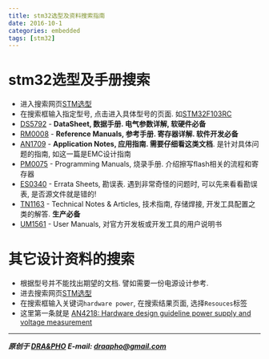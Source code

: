 ```yaml
---
title: stm32选型及资料搜索指南
date: 2016-10-1
categories: embedded
tags: [stm32]
---
```


# stm32选型及手册搜索
  - 进入搜索网页[STM选型](http://www.st.com/content/st_com/en/products/microcontrollers.html)
  - 在搜索框输入指定型号, 点击进入具体型号的页面. 如[STM32F103RC](http://www.st.com/content/st_com/en/products/microcontrollers/stm32-32-bit-arm-cortex-mcus/stm32f1-series/stm32f103/stm32f103rc.html)
  - [DS5792](http://www.st.com/content/ccc/resource/technical/document/datasheet/59/f6/fa/84/20/4e/4c/59/CD00191185.pdf/files/CD00191185.pdf/jcr:content/translations/en.CD00191185.pdf) -  **DataSheet, 数据手册. 电气参数详解, 软硬件必备**
  - [RM0008](http://www.st.com/content/ccc/resource/technical/document/reference_manual/59/b9/ba/7f/11/af/43/d5/CD00171190.pdf/files/CD00171190.pdf/jcr:content/translations/en.CD00171190.pdf) - **Reference Manuals, 参考手册. 寄存器详解. 软件开发必备**
  - [AN1709](http://www.st.com/content/ccc/resource/technical/document/application_note/a2/9c/07/d9/2a/b2/47/dc/CD00004479.pdf/files/CD00004479.pdf/jcr:content/translations/en.CD00004479.pdf) - **Application Notes, 应用指南. 需要仔细看这类文档**. 是针对具体问题的指南, 如这一篇是EMC设计指南
  - [PM0075](http://www.st.com/content/ccc/resource/technical/document/programming_manual/10/98/e8/d4/2b/51/4b/f5/CD00283419.pdf/files/CD00283419.pdf/jcr:content/translations/en.CD00283419.pdf) - Programming Manuals, 烧录手册. 介绍擦写flash相关的流程和寄存器
  - [ES0340](http://www.st.com/content/ccc/resource/technical/document/errata_sheet/f5/50/c9/46/56/db/4a/f6/CD00197763.pdf/files/CD00197763.pdf/jcr:content/translations/en.CD00197763.pdf) - Errata Sheets, 勘误表. 遇到非常奇怪的问题时, 可以先来看看勘误表, 是否源文件就是错的!
  - [TN1163](http://www.st.com/content/ccc/resource/technical/document/technical_note/92/30/3c/a1/4c/bb/43/6f/DM00103228.pdf/files/DM00103228.pdf/jcr:content/translations/en.DM00103228.pdf) - Technical Notes & Articles, 技术指南, 存储焊接, 开发工具配置之类的解答. **生产必备**
  - [UM1561](http://www.st.com/content/ccc/resource/technical/document/user_manual/f9/4a/8d/e6/b8/20/4a/46/DM00062592.pdf/files/DM00062592.pdf/jcr:content/translations/en.DM00062592.pdf) - User Manuals, 对官方开发板或开发工具的用户说明书

# 其它设计资料的搜索
  - 根据型号并不能找出期望的文档. 譬如需要一份电源设计参考.
  - 进去搜索网页[STM选型](http://www.st.com/content/st_com/en/products/microcontrollers.html)
  - 在搜索框输入关键词`hardware power`, 在搜索结果页面, 选择`Resouces`标签
  - 这里第一条就是 [AN4218: Hardware design guideline power supply and voltage measurement](http://www.st.com/content/ccc/resource/technical/document/application_note/87/b8/0f/5e/ab/d0/4f/2d/DM00071779.pdf/files/DM00071779.pdf/jcr:content/translations/en.DM00071779.pdf)


----------

***原创于 [DRA&PHO](https://draapho.github.io/) E-mail: draapho@gmail.com***